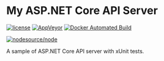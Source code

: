 # My ASP.NET Core API Server

[![license](https://img.shields.io/github/license/ebaskoro/my-aspnetcore-api.svg?style=plastic)]()
[![AppVeyor](https://img.shields.io/appveyor/ci/ebaskoro/my-aspnetcore-api.svg?style=plastic)](https://ci.appveyor.com/project/ebaskoro/my-aspnetcore-api)
[![Docker Automated Build](https://img.shields.io/docker/automated/ebaskoro/my-aspnetcore-api.svg?style=plastic)]()

[![nodesource/node](http://dockeri.co/image/ebaskoro/my-aspnetcore-api)](https://hub.docker.com/r/ebaskoro/my-aspnetcore-api/)

A sample of ASP.NET Core API server with xUnit tests.
